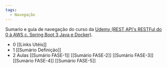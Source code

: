 ```yaml
---
tags:
  - Navegação
---
```


Sumario e guia de navegação do curso da [Udemy (REST API's RESTFul do 0 à AWS c. Spring Boot 3 Java e Docker)](https://www.udemy.com/course/restful-apis-do-0-a-nuvem-com-springboot-e-docker/?couponCode=ST22FS22724).

- 0 [[Links Utéis]]
- 1 [[Sumário Definição]]
- 2 Aulas
	[[Sumário FASE-1]]
	[[Sumário FASE-2]]
	[[Sumário FASE-3]]
	[[Sumário FASE-4]]
	[[Sumário FASE-5]]
